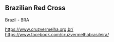 ## Brazilian Red Cross 
Brazil - BRA

https://www.cruzvermelha.org.br/
https://www.facebook.com/cruzvermelhabrasileira/